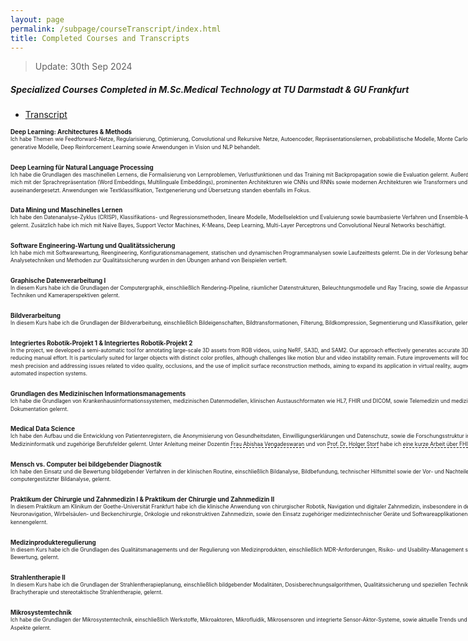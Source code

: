 ```yaml
---
layout: page
permalink: /subpage/courseTranscript/index.html
title: Completed Courses and Transcripts
---
```

> Update: 30th Sep 2024

<h5 style="white-space: nowrap;">Specialized Courses Completed in M.Sc.Medical Technology at TU Darmstadt & GU Frankfurt</h5>

- [Transcript](http://zkManuel0123.github.io/file/Leistungsspiegel.pdf)

<style>
  .underline-effect {
    text-decoration: none;
    border-bottom: 1px dashed black;
  }
  .underline-effect:hover {
    border-bottom: 1px solid black;
  }
</style>

<dl>
  <dt style="margin-left: 0;white-space: nowrap; font-weight: bold; font-size: 0.7em;">Deep Learning: Architectures & Methods</dt>
  <dd style="margin-left: 0; margin-bottom: 20px; max-width: 800px;">
    <div style="font-size: 0.6em; line-height: 1.5;">
      <span style="display: block; width: 800px;">Ich habe Themen wie Feedforward-Netze, Regularisierung, Optimierung, Convolutional und Rekursive Netze, Autoencoder, Repräsentationslernen, probabilistische Modelle, Monte Carlo Methoden, generative Modelle, Deep Reinforcement Learning sowie Anwendungen in Vision und NLP behandelt.</span>
    </div>
  </dd>

  <dt style="margin-left: 0;white-space: nowrap; font-weight: bold; font-size: 0.7em;">Deep Learning für Natural Language Processing</dt>
  <dd style="margin-left: 0; margin-bottom: 20px; max-width: 800px;">
    <div style="font-size: 0.6em; line-height: 1.5;">
      <span style="display: block; width: 800px;">Ich habe die Grundlagen des maschinellen Lernens, die Formalisierung von Lernproblemen, Verlustfunktionen und das Training mit Backpropagation sowie die Evaluation gelernt. Außerdem habe ich mich mit der Sprachrepräsentation (Word Embeddings, Multilinguale Embeddings), prominenten Architekturen wie CNNs und RNNs sowie modernen Architekturen wie Transformers und BERT auseinandergesetzt. Anwendungen wie Textklassifikation, Textgenerierung und Übersetzung standen ebenfalls im Fokus.</span>
    </div>   
  </dd>

  <dt style="margin-left: 0;white-space: nowrap; font-weight: bold; font-size: 0.7em;">Data Mining und Maschinelles Lernen</dt>
  <dd style="margin-left: 0; margin-bottom: 20px; max-width: 800px;">
    <div style="font-size: 0.6em; line-height: 1.5;">
      <span style="display: block; width: 800px;">Ich habe den Datenanalyse-Zyklus (CRISP), Klassifikations- und Regressionsmethoden, lineare Modelle, Modellselektion und Evaluierung sowie baumbasierte Verfahren und Ensemble-Methoden gelernt. Zusätzlich habe ich mich mit Naive Bayes, Support Vector Machines, K-Means, Deep Learning, Multi-Layer Perceptrons und Convolutional Neural Networks beschäftigt.</span>
    </div>
  </dd>

  <dt style="margin-left: 0;white-space: nowrap; font-weight: bold; font-size: 0.7em;">Software Engineering-Wartung und Qualitätssicherung</dt>
  <dd style="margin-left: 0; margin-bottom: 20px; max-width: 800px;">
    <div style="font-size: 0.6em; line-height: 1.5;">
      <span style="display: block; width: 800px;">Ich habe mich mit Softwarewartung, Reengineering, Konfigurationsmanagement, statischen und dynamischen Programmanalysen sowie Laufzeittests gelernt. Die in der Vorlesung behandelten Analysetechniken und Methoden zur Qualitätssicherung wurden in den Übungen anhand von Beispielen vertieft.</span>
    </div>
  </dd>

  <dt style="margin-left: 0;white-space: nowrap; font-weight: bold; font-size: 0.7em;">Graphische Datenverarbeitung I</dt>
  <dd style="margin-left: 0; margin-bottom: 20px; max-width: 800px;">
    <div style="font-size: 0.6em; line-height: 1.5;">
      <span style="display: block; width: 800px;">In diesem Kurs habe ich die Grundlagen der Computergraphik, einschließlich Rendering-Pipeline, räumlicher Datenstrukturen, Beleuchtungsmodelle und Ray Tracing, sowie die Anpassung von Shading-Techniken und Kameraperspektiven gelernt.</span>
    </div>   
  </dd>

  <dt style="margin-left: 0;white-space: nowrap; font-weight: bold; font-size: 0.7em;">Bildverarbeitung</dt>
  <dd style="margin-left: 0; margin-bottom: 20px; max-width: 800px;">
    <div style="font-size: 0.6em; line-height: 1.5;">
      <span style="display: block; width: 800px;">In diesem Kurs habe ich die Grundlagen der Bildverarbeitung, einschließlich Bildeigenschaften, Bildtransformationen, Filterung, Bildkompression, Segmentierung und Klassifikation, gelernt.</span>
    </div>   
  </dd>

  <dt style="margin-left: 0; font-weight: bold; font-size: 0.7em; display: block; width: 800px;">Integriertes Robotik-Projekt 1 & Integriertes Robotik-Projekt 2</dt>
  <dd style="margin-left: 0; margin-bottom: 20px; max-width: 800px;">
    <div style="font-size: 0.6em; line-height: 1.5;">
      <span style="display: block; width: 800px;">In the project, we developed a semi-automatic tool for annotating large-scale 3D assets from RGB videos, using NeRF, SA3D, and SAM2. Our approach effectively generates accurate 3D meshes while reducing manual effort. It is particularly suited for larger objects with distinct color profiles, although challenges like motion blur and video instability remain. Future improvements will focus on enhancing mesh precision and addressing issues related to video quality, occlusions, and the use of implicit surface reconstruction methods, aiming to expand its application in virtual reality, augmented reality, and automated inspection systems.</span>
    </div>   
  </dd>

  <dt style="margin-left: 0;white-space: nowrap; font-weight: bold; font-size: 0.7em;">Grundlagen des Medizinischen Informationsmanagements</dt>
  <dd style="margin-left: 0; margin-bottom: 20px; max-width: 800px;">
    <div style="font-size: 0.6em; line-height: 1.5;">
      <span style="display: block; width: 800px;">Ich habe die Grundlagen von Krankenhausinformationssystemen, medizinischen Datenmodellen, klinischen Austauschformaten wie HL7, FHIR und DICOM, sowie Telemedizin und medizinischer Dokumentation gelernt.</span>
    </div>   
  </dd>

  <dt style="margin-left: 0;white-space: nowrap; font-weight: bold; font-size: 0.7em;">Medical Data Science</dt>
  <dd style="margin-left: 0; margin-bottom: 20px; max-width: 800px;">
    <div style="font-size: 0.6em; line-height: 1.5;">
      <span style="display: block; width: 800px;">Ich habe den Aufbau und die Entwicklung von Patientenregistern, die Anonymisierung von Gesundheitsdaten, Einwilligungserklärungen und Datenschutz, sowie die Forschungsstruktur in der Medizininformatik und zugehörige Berufsfelder gelernt. Unter Anleitung meiner Dozentin <a href="https://www.linkedin.com/in/abishaa-vengadeswaran-19100a117/" target="_blank" class="underline-effect">Frau Abishaa Vengadeswaran</a> und von <a href="https://www.imi-frankfurt.de/das-team-der-mig/" target="_blank" class="underline-effect">Prof. Dr. Holger Storf</a> habe ich <a href="https://zkManuel0123.github.io/file/MedicalDataScience.pdf" target="_blank" class="underline-effect">eine kurze Arbeit über FHIR</a> verfasst.</span>
    </div>
  </dd>

  <dt style="margin-left: 0;white-space: nowrap; font-weight: bold; font-size: 0.7em;">Mensch vs. Computer bei bildgebender Diagnostik</dt>
  <dd style="margin-left: 0; margin-bottom: 20px; max-width: 800px;">
    <div style="font-size: 0.6em; line-height: 1.5;">
      <span style="display: block; width: 800px;">Ich habe den Einsatz und die Bewertung bildgebender Verfahren in der klinischen Routine, einschließlich Bildanalyse, Bildbefundung, technischer Hilfsmittel sowie der Vor- und Nachteile computergestützter Bildanalyse, gelernt.</span>
    </div>   
  </dd>

  

  <dt style="margin-left: 0;white-space: nowrap; font-weight: bold; font-size: 0.7em;">Praktikum der Chirurgie und Zahnmedizin I & Praktikum der Chirurgie und Zahnmedizin II</dt>
  <dd style="margin-left: 0; margin-bottom: 20px; max-width: 800px;">
    <div style="font-size: 0.6em; line-height: 1.5;">
      <span style="display: block; width: 800px;">In diesem Praktikum am Klinikum der Goethe-Universität Frankfurt habe ich die klinische Anwendung von chirurgischer Robotik, Navigation und digitaler Zahnmedizin, insbesondere in der Neuronavigation, Wirbelsäulen- und Beckenchirurgie, Onkologie und rekonstruktiven Zahnmedizin, sowie den Einsatz zugehöriger medizintechnischer Geräte und Softwareapplikationen praktisch kennengelernt.</span>
    </div>   
  </dd>

  <dt style="margin-left: 0;white-space: nowrap; font-weight: bold; font-size: 0.7em;">Medizinprodukteregulierung</dt>
  <dd style="margin-left: 0; margin-bottom: 20px; max-width: 800px;">
    <div style="font-size: 0.6em; line-height: 1.5;">
      <span style="display: block; width: 800px;">In diesem Kurs habe ich die Grundlagen des Qualitätsmanagements und der Regulierung von Medizinprodukten, einschließlich MDR-Anforderungen, Risiko- und Usability-Management sowie klinischer Bewertung, gelernt.</span>
    </div>
  </dd>

  <dt style="margin-left: 0;white-space: nowrap; font-weight: bold; font-size: 0.7em;">Strahlentherapie II</dt>
  <dd style="margin-left: 0; margin-bottom: 20px; max-width: 800px;">
    <div style="font-size: 0.6em; line-height: 1.5;">
      <span style="display: block; width: 800px;">In diesem Kurs habe ich die Grundlagen der Strahlentherapieplanung, einschließlich bildgebender Modalitäten, Dosisberechnungsalgorithmen, Qualitätssicherung und speziellen Techniken wie Brachytherapie und stereotaktische Strahlentherapie, gelernt.</span>
    </div>   
  </dd>

  <dt style="margin-left: 0;white-space: nowrap; font-weight: bold; font-size: 0.7em;">Mikrosystemtechnik</dt>
  <dd style="margin-left: 0; margin-bottom: 20px; max-width: 800px;">
    <div style="font-size: 0.6em; line-height: 1.5;">
      <span style="display: block; width: 800px;">Ich habe die Grundlagen der Mikrosystemtechnik, einschließlich Werkstoffe, Mikroaktoren, Mikrofluidik, Mikrosensoren und integrierte Sensor-Aktor-Systeme, sowie aktuelle Trends und ökonomische Aspekte gelernt.</span>
    </div>   
  </dd> 
</dl>